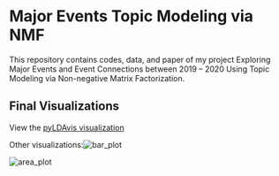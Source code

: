 # Major Events Topic Modeling via NMF
This repository contains codes, data, and paper of my project Exploring Major Events and Event Connections between 2019 – 2020 Using Topic Modeling via Non-negative Matrix Factorization.

## Final Visualizations
View the [pyLDAvis visualization](https://htmlpreview.github.io/?https://github.com/yianzz991104/Major-Events-Topic-Modeling-via-NMF/blob/master/tm_vis.html)

Other visualizations:![bar_plot](https://user-images.githubusercontent.com/50033747/89802909-20808d00-db00-11ea-99e9-8377cdb12ecf.png)

![area_plot](https://user-images.githubusercontent.com/50033747/89803185-7ead7000-db00-11ea-991b-26e3b9f394e4.png)
